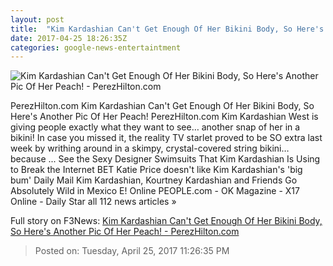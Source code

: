 ```yaml
---
layout: post
title:  "Kim Kardashian Can't Get Enough Of Her Bikini Body, So Here's Another Pic Of Her Peach! - PerezHilton.com"
date: 2017-04-25 18:26:35Z
categories: google-news-entertaintment
---
```


![Kim Kardashian Can't Get Enough Of Her Bikini Body, So Here's Another Pic Of Her Peach! - PerezHilton.com](http://i.perezhilton.com/wp-content/uploads/2017/04/kim-kardashian-vintage-dior-bikini-snapchat-1__oPt.jpg)

PerezHilton.com Kim Kardashian Can't Get Enough Of Her Bikini Body, So Here's Another Pic Of Her Peach! PerezHilton.com Kim Kardashian West is giving people exactly what they want to see… another snap of her in a bikini! In case you missed it, the reality TV starlet proved to be SO extra last week by writhing around in a skimpy, crystal-covered string bikini… because ... See the Sexy Designer Swimsuits That Kim Kardashian Is Using to Break the Internet BET Katie Price doesn't like Kim Kardashian's 'big bum' Daily Mail Kim Kardashian, Kourtney Kardashian and Friends Go Absolutely Wild in Mexico E! Online PEOPLE.com - OK Magazine - X17 Online - Daily Star all 112 news articles »


Full story on F3News: [Kim Kardashian Can't Get Enough Of Her Bikini Body, So Here's Another Pic Of Her Peach! - PerezHilton.com](http://www.f3nws.com/n/tPSnXF)

> Posted on: Tuesday, April 25, 2017 11:26:35 PM
